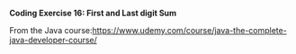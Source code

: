 **Coding Exercise 16: First and Last digit Sum**

From the Java course:https://www.udemy.com/course/java-the-complete-java-developer-course/